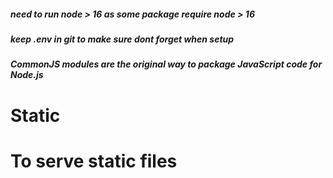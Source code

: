 ##### need to run node > 16 as some package require node > 16
##### keep .env in git to make sure dont forget when setup

##### CommonJS modules are the original way to package JavaScript code for Node.js

# Static
# To serve static files